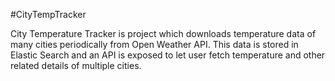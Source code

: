 #CityTempTracker

City Temperature Tracker is project which downloads temperature data of many cities periodically from Open Weather API. This data is stored in Elastic Search and an API is exposed to let user fetch temperature and other related details of multiple cities.
